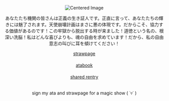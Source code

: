  <p align="center"><img src="https://komarev.com/ghpvc/?username=15chuu&color=500000&label=my birds!" alt="Centered Image"> <br></p>


<p align="center">あなたたち機関の皆さんは正義の生き証人です。正直に言って、あなたたちの輝きには魅了されます。天使崩壊計画はまさに悪の体現です。だからこそ、協力する価値があるのです！この牢獄から脱出する時が来ました！道徳という名の、根深い洗脳！私はどんな喜びよりも、魂の自由を求めています！だから、私の自由意志の叫びに耳を傾けてください！</p>

<div align="center"> <a href="https://tigerpaws.straw.page">strawpage</a> </div>ㅤ<div align="center"> <a href="https://atsushiwereballastic.atabook.org/">atabook</a> </div>ㅤ<div align="center"> <a href="https://rentry.co/gothictear">shared rentry</a> </div>ㅤ


<p align="center"> sign my ata and strawpage for a magic show ( ˙▿˙ ) </p>
